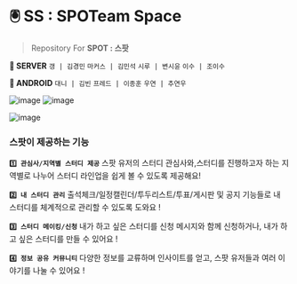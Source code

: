 # 🖲️ SS : SPOTeam Space
> Repository For **SPOT : 스팟**

**👥 SERVER** 
`갱 | 김경민` `마커스 | 김민석` `시루 | 변시윤` `이수 | 조이수`


**👥 ANDROID** 
`대니 | 김빈` `프레드 | 이종훈` `우연 | 추연우`



![image](https://github.com/user-attachments/assets/27badc56-59cf-4201-a79b-beb727c4d0a3)
![image](https://github.com/user-attachments/assets/9557ea21-1aa3-460b-870e-4aae7fa93533)


![image](https://github.com/user-attachments/assets/46545c0a-ac22-47d9-b075-0ca8a193eb2b)

### 스팟이 제공하는 기능
**`1️⃣ 관심사/지역별 스터디 제공`**
스팟 유저의 스터디 관심사와,스터디를 진행하고자 하는 지역별로 나누어
스터디 라인업을 쉽게 볼 수 있도록 제공해요!

**`2️⃣ 내 스터디 관리`**
출석체크/일정캘린더/투두리스트/투표/게시판 및 공지 기능들로
내 스터디를 체계적으로 관리할 수 있도록 도와요 !

**`3️⃣ 스터디 메이킹/신청`**
내가 하고 싶은 스터디를 신청 메시지와 함께 신청하거나, 
내가 하고 싶은 스터디를 만들 수 있어요 !

**`4️⃣ 정보 공유 커뮤니티`**
다양한 정보를 교류하며 인사이트를 얻고,
스팟 유저들과 여러 이야기를 나눌 수 있어요 !








